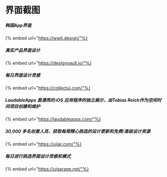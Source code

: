 # 界面截图

##### 韩国App界面

{% embed url="https://wwit.design/"%}

##### 真实产品界面设计

{% embed url="https://designvault.io/"%}

##### 每日界面设计灵感

{% embed url="https://collectui.com/"%}

##### LaudableApps 是漂亮的 iOS 应用程序的独立展示，由Tobias Reich作为空闲时间项目创建和维护

{% embed url="https://laudableapps.com/"%}

##### 30,000 多名创意人员，获取每周精心挑选的设计更新和免费/高级设计资源

{% embed url="https://uijar.com/"%}

##### 每日进行挑选界面设计灵感和模式

{% embed url="https://uigarage.net/"%}